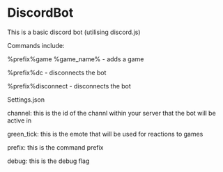 # DiscordBot
This is a basic discord bot (utilising discord.js)

Commands include:

%prefix%game %game_name% - adds a game

%prefix%dc - disconnects the bot

%prefix%disconnect - disconnects the bot

Settings.json

channel: this is the id of the channl within your server that the bot will be active in

green_tick: this is the emote that will be used for reactions to games

prefix: this is the command prefix

debug: this is the debug flag



